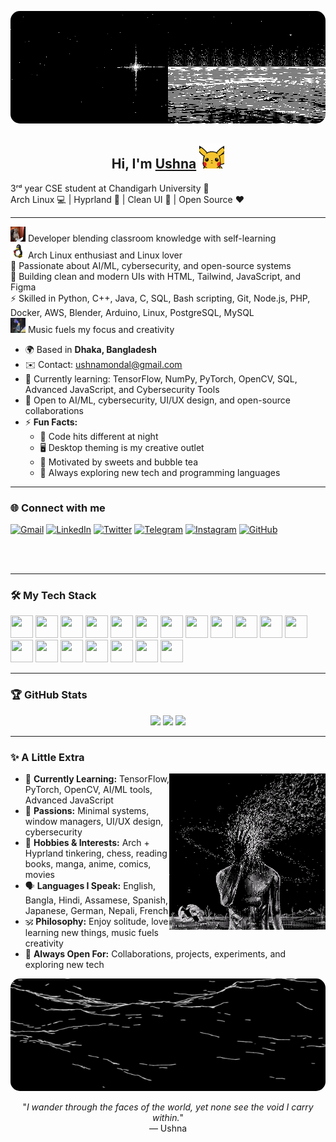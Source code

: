<p align="center">
  <img src="https://raw.githubusercontent.com/not-Ushna/not-Ushna/main/void.gif" 
       width="100%" height="180px" 
       style="border-radius: 15px;" />
</p>

<h2 align="center">Hi, I'm <a href="https://github.com/not-Ushna">Ushna</a> <img src="https://raw.githubusercontent.com/not-Ushna/not-Ushna/main/pikahello.gif" width="40px" height="40px"></h2>

3ʳᵈ year CSE student at Chandigarh University 🏫  
Arch Linux 💻 | Hyprland 🧠 | Clean UI 🎨 | Open Source ❤️

---

<img src="https://raw.githubusercontent.com/not-Ushna/not-Ushna/main/dev.gif" width="24px" height="24px"> Developer blending classroom knowledge with self-learning  
<img src="https://raw.githubusercontent.com/not-Ushna/not-Ushna/main/linux.gif" width="24px" height="24px"> Arch Linux enthusiast and Linux lover  
🧠 Passionate about AI/ML, cybersecurity, and open-source systems  
🎨 Building clean and modern UIs with HTML, Tailwind, JavaScript, and Figma  
⚡ Skilled in Python, C++, Java, C, SQL, Bash scripting, Git, Node.js, PHP, Docker, AWS, Blender, Arduino, Linux, PostgreSQL, MySQL  
<img src="https://raw.githubusercontent.com/not-Ushna/not-Ushna/main/peace.gif" width="24px" height="24px"> Music fuels my focus and creativity  

- 🌍 Based in **Dhaka, Bangladesh**  
- ✉️ Contact: [ushnamondal@gmail.com](mailto:ushnamondal@gmail.com)  
- 🧠 Currently learning: TensorFlow, NumPy, PyTorch, OpenCV, SQL, Advanced JavaScript, and Cybersecurity Tools  
- 🤝 Open to AI/ML, cybersecurity, UI/UX design, and open-source collaborations  
- ⚡ **Fun Facts:**  
  - 🌙 Code hits different at night  
  - 🖥️ Desktop theming is my creative outlet  
  - 🍰 Motivated by sweets and bubble tea  
  - 🚀 Always exploring new tech and programming languages  

---

### 🌐 Connect with me

<p align="left">
<a href="mailto:ushnamondal@gmail.com"><img alt="Gmail" width="26px" src="https://cdn.jsdelivr.net/npm/simple-icons@v3/icons/gmail.svg"/></a>
<a href="https://www.linkedin.com/in/ushnamondal" target="_blank"><img alt="LinkedIn" width="26px" src="https://cdn.jsdelivr.net/npm/simple-icons@v3/icons/linkedin.svg"/></a>
<a href="https://twitter.com/" target="_blank"><img alt="Twitter" width="26px" src="https://cdn.jsdelivr.net/npm/simple-icons@v3/icons/twitter.svg"/></a>
<a href="https://t.me/" target="_blank"><img alt="Telegram" width="26px" src="https://cdn.jsdelivr.net/npm/simple-icons@v3/icons/telegram.svg"/></a>
<a href="https://www.instagram.com/" target="_blank"><img alt="Instagram" width="26px" src="https://cdn.jsdelivr.net/npm/simple-icons@v3/icons/instagram.svg"/></a>
<a href="https://github.com/not-Ushna" target="_blank"><img alt="GitHub" width="26px" src="https://cdn.jsdelivr.net/npm/simple-icons@v3/icons/github.svg"/></a>
</p>

<br/><br/>

---

### 🛠️ My Tech Stack

<p align="left">
<img src="https://raw.githubusercontent.com/danielcranney/readme-generator/main/public/icons/skills/python-colored.svg" width="36" height="36"/> 
<img src="https://raw.githubusercontent.com/danielcranney/readme-generator/main/public/icons/skills/cplusplus-colored.svg" width="36" height="36"/> 
<img src="https://raw.githubusercontent.com/danielcranney/readme-generator/main/public/icons/skills/java-colored.svg" width="36" height="36"/> 
<img src="https://raw.githubusercontent.com/danielcranney/readme-generator/main/public/icons/skills/html5-colored.svg" width="36" height="36"/> 
<img src="https://raw.githubusercontent.com/danielcranney/readme-generator/main/public/icons/skills/css3-colored.svg" width="36" height="36"/> 
<img src="https://raw.githubusercontent.com/danielcranney/readme-generator/main/public/icons/skills/javascript-colored.svg" width="36" height="36"/> 
<img src="https://raw.githubusercontent.com/danielcranney/readme-generator/main/public/icons/skills/tailwindcss-colored.svg" width="36" height="36"/> 
<img src="https://raw.githubusercontent.com/danielcranney/readme-generator/main/public/icons/skills/nodejs-colored.svg" width="36" height="36"/> 
<img src="https://raw.githubusercontent.com/danielcranney/readme-generator/main/public/icons/skills/php-colored.svg" width="36" height="36"/> 
<img src="https://raw.githubusercontent.com/danielcranney/readme-generator/main/public/icons/skills/sql-colored.svg" width="36" height="36"/> 
<img src="https://raw.githubusercontent.com/danielcranney/readme-generator/main/public/icons/skills/mysql-colored.svg" width="36" height="36"/> 
<img src="https://raw.githubusercontent.com/danielcranney/readme-generator/main/public/icons/skills/postgresql-colored.svg" width="36" height="36"/> 
<img src="https://raw.githubusercontent.com/danielcranney/readme-generator/main/public/icons/skills/bash.svg" width="36" height="36"/> 
<img src="https://raw.githubusercontent.com/danielcranney/readme-generator/main/public/icons/skills/docker-colored.svg" width="36" height="36"/> 
<img src="https://raw.githubusercontent.com/danielcranney/readme-generator/main/public/icons/skills/aws-colored-dark.svg" width="36" height="36"/> 
<img src="https://raw.githubusercontent.com/danielcranney/readme-generator/main/public/icons/skills/linux-colored.svg" width="36" height="36"/> 
<img src="https://raw.githubusercontent.com/danielcranney/readme-generator/main/public/icons/skills/figma-colored.svg" width="36" height="36"/> 
<img src="https://raw.githubusercontent.com/danielcranney/readme-generator/main/public/icons/skills/blender-colored.svg" width="36" height="36"/> 
<img src="https://raw.githubusercontent.com/danielcranney/readme-generator/main/public/icons/skills/arduino-colored.svg" width="36" height="36"/> 
</p>

---

### 🏆 GitHub Stats

<p align="center">
  <img height="180em" src="https://github-readme-stats.vercel.app/api?username=not-Ushna&show_icons=true&theme=dracula&hide_border=true&count_private=true" />
  <img height="180em" src="https://github-readme-streak-stats.herokuapp.com/?user=not-Ushna&theme=dracula&hide_border=true" />
  <img height="180em" src="https://github-readme-stats.vercel.app/api/top-langs/?username=not-Ushna&layout=compact&langs_count=10&theme=dracula&hide_border=true" />
</p>

---

### ✨ A Little Extra

<img align="right" alt="GIF" src="https://raw.githubusercontent.com/not-Ushna/not-Ushna/main/me%3F.gif" width="250"/>

- 🌱 **Currently Learning:** TensorFlow, PyTorch, OpenCV, AI/ML tools, Advanced JavaScript  
- 🧠 **Passions:** Minimal systems, window managers, UI/UX design, cybersecurity  
- 🧰 **Hobbies & Interests:** Arch + Hyprland tinkering, chess, reading books, manga, anime, comics, movies  
- 🗣️ **Languages I Speak:** English, Bangla, Hindi, Assamese, Spanish, Japanese, German, Nepali, French  
- 🕉️ **Philosophy:** Enjoy solitude, love learning new things, music fuels creativity  
- 🫧 **Always Open For:** Collaborations, projects, experiments, and exploring new tech  

<p align="center">
  <img src="https://raw.githubusercontent.com/not-Ushna/not-Ushna/main/are%20you%20lost%3F.gif" 
       width="100%" height="180px" 
       style="border-radius: 15px;" />
</p>

<p align="center">
  "<em>I wander through the faces of the world, yet none see the void I carry within.</em>"<br/>
  — Ushna
</p>

